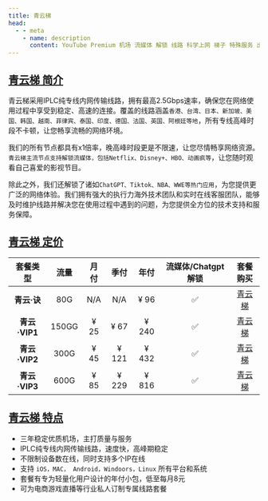 ```yaml
---
title: 青云梯
head:
  - - meta
    - name: description
      content: YouTube Premium 机场 流媒体 解锁 线路 科学上网 梯子 特殊服务 出国服务 奈飞 Netflix 迪士尼 YouTube 油管 hulu FlyingBird 青云梯 HBO Max Spotify 奈飞小铺 银河录像局 飞兔云 青云梯
---
```


<!-- :::tip 青云梯上连广宇，特惠中秋寄好礼。

- 月付/季度/半年付享受85折优惠：**`qyt85`**

- 年付以及以上享受8折优惠：**`qyt80`**

- **青云梯年付小包不支持**。结账时输入优惠码，配合站内折扣最大 **`65`** 折

**活动时间：即日起至2024年10月7号晚上23点59分**

:::
<Links :items="[
{ name: '青云梯 注册链接', icon:'https://www.qingyunti.cc/images/qytlogo-144-49.png', link: 'https://ivt01.qytaff.cc/register?aff=jjgD79Jd' },
]" /> -->

## [青云梯 简介](https://ivt01.qytaff.cc/register?aff=jjgD79Jd)

青云梯采用IPLC纯专线内网传输线路，拥有最高2.5Gbps速率，确保您在网络使用过程中享受到稳定、高速的连接。覆盖的线路涵盖`香港、台湾、日本、新加坡、美国、韩国、越南、菲律宾、泰国、印度、德国、法国、英国、阿根廷等地`，所有专线高峰时段不卡顿，让您畅享流畅的网络环境。

我们的所有节点都具有x1倍率，晚高峰时段更是不限速，让您尽情畅享网络资源。`青云梯主流节点支持解锁流媒体，包括Netflix、Disney+、HBO、动画疯等`，让您随时观看自己喜爱的影视节目。

除此之外，我们还解锁了诸如`ChatGPT、Tiktok、NBA、WWE等热门应用`，为您提供更广泛的网络体验。我们拥有强大的执行力海外技术团队和实时在线客服团队，能够及时维护线路并解决您在使用过程中遇到的问题，为您提供全方位的技术支持和服务保障。

## [青云梯 定价](https://ivt01.qytaff.cc/register?aff=jjgD79Jd)

|   套餐类型    | 流量  | 月付 | 季付  | 年付  | 流媒体/Chatgpt 解锁 |                        套餐购买                         |
| :-----------: | :---: | :--: | :---: | :---: | :-----------------: | :-----------------------------------------------------: |
|  **青云·诀**  |  80G  | N/A  |  N/A  | ¥ 96  |         ✅          | [青云梯](https://ivt01.qytaff.cc/register?aff=jjgD79Jd) |
| **青云·VIP1** | 150GG | ¥ 25 | ¥ 67  | ¥ 240 |         ✅          | [青云梯](https://ivt01.qytaff.cc/register?aff=jjgD79Jd) |
| **青云·VIP2** | 300G  | ¥ 45 | ¥ 121 | ¥ 432 |         ✅          | [青云梯](https://ivt01.qytaff.cc/register?aff=jjgD79Jd) |
| **青云·VIP3** | 600G  | ¥ 85 | ¥ 229 | ¥ 816 |         ✅          | [青云梯](https://ivt01.qytaff.cc/register?aff=jjgD79Jd) |

## [青云梯 特点](https://ivt01.qytaff.cc/register?aff=jjgD79Jd)

- 三年稳定优质机场，主打质量与服务
- IPLC纯专线内网传输线路，速度快，高峰期稳定
- 不限制设备数在线，同时支持多个IP在线
- 支持 `iOS，MAC， Android，Windoors，Linux` 所有平台和系统
- 套餐有专为轻量化用户设计的年付小包，低至每月8元
- 可为电商游戏直播等行业私人订制专属线路套餐

